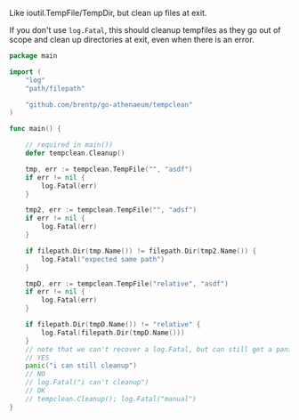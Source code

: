 Like ioutil.TempFile/TempDir, but clean up files at exit.

If you don't use `log.Fatal`, this should cleanup tempfiles as they go out of scope
and clean up directories at exit, even when there is an error.

```Go
package main

import (
	"log"
	"path/filepath"

	"github.com/brentp/go-athenaeum/tempclean"
)

func main() {

	// required in main())
	defer tempclean.Cleanup()

	tmp, err := tempclean.TempFile("", "asdf")
	if err != nil {
		log.Fatal(err)
	}

	tmp2, err := tempclean.TempFile("", "adsf")
	if err != nil {
		log.Fatal(err)
	}

	if filepath.Dir(tmp.Name()) != filepath.Dir(tmp2.Name()) {
		log.Fatal("expected same path")
	}

	tmpD, err := tempclean.TempFile("relative", "asdf")
	if err != nil {
		log.Fatal(err)
	}

	if filepath.Dir(tmpD.Name()) != "relative" {
		log.Fatal(filepath.Dir(tmpD.Name()))
	}
	// note that we can't recover a log.Fatal, but can still get a panic
	// YES
	panic("i can still cleanup")
	// NO
	// log.Fatal("i can't cleanup")
	// OK
	// tempclean.Cleanup(); log.Fatal("manual")
}
```

